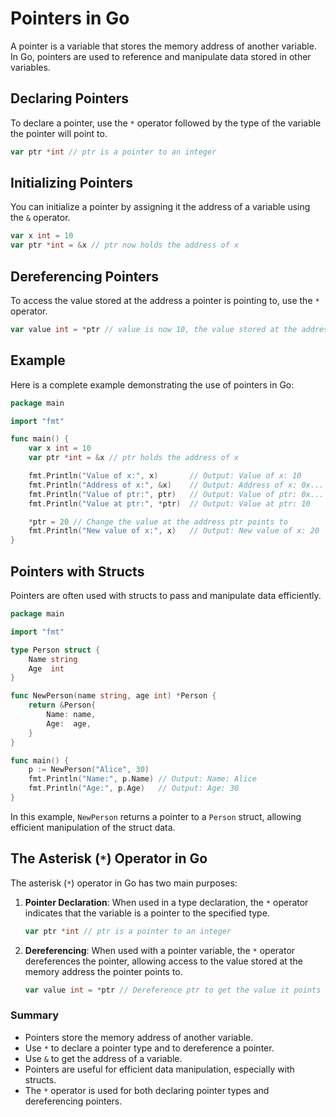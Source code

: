 # Pointers in Go

A pointer is a variable that stores the memory address of another variable. In Go, pointers are used to reference and manipulate data stored in other variables.

## Declaring Pointers

To declare a pointer, use the `*` operator followed by the type of the variable the pointer will point to.

```go
var ptr *int // ptr is a pointer to an integer
```

## Initializing Pointers

You can initialize a pointer by assigning it the address of a variable using the `&` operator.

```go
var x int = 10
var ptr *int = &x // ptr now holds the address of x
```

## Dereferencing Pointers

To access the value stored at the address a pointer is pointing to, use the `*` operator.

```go
var value int = *ptr // value is now 10, the value stored at the address ptr points to
```

## Example

Here is a complete example demonstrating the use of pointers in Go:

```go
package main

import "fmt"

func main() {
    var x int = 10
    var ptr *int = &x // ptr holds the address of x

    fmt.Println("Value of x:", x)       // Output: Value of x: 10
    fmt.Println("Address of x:", &x)    // Output: Address of x: 0x...
    fmt.Println("Value of ptr:", ptr)   // Output: Value of ptr: 0x...
    fmt.Println("Value at ptr:", *ptr)  // Output: Value at ptr: 10

    *ptr = 20 // Change the value at the address ptr points to
    fmt.Println("New value of x:", x)   // Output: New value of x: 20
}
```

## Pointers with Structs

Pointers are often used with structs to pass and manipulate data efficiently.

```go
package main

import "fmt"

type Person struct {
    Name string
    Age  int
}

func NewPerson(name string, age int) *Person {
    return &Person{
        Name: name,
        Age:  age,
    }
}

func main() {
    p := NewPerson("Alice", 30)
    fmt.Println("Name:", p.Name) // Output: Name: Alice
    fmt.Println("Age:", p.Age)   // Output: Age: 30
}
```

In this example, `NewPerson` returns a pointer to a `Person` struct, allowing efficient manipulation of the struct data.

## The Asterisk (`*`) Operator in Go

The asterisk (`*`) operator in Go has two main purposes:

1. **Pointer Declaration**:
   When used in a type declaration, the `*` operator indicates that the variable is a pointer to the specified type.

   ```go
   var ptr *int // ptr is a pointer to an integer
   ```

2. **Dereferencing**:
   When used with a pointer variable, the `*` operator dereferences the pointer, allowing access to the value stored at the memory address the pointer points to.

   ```go
   var value int = *ptr // Dereference ptr to get the value it points to
   ```

### Summary

- Pointers store the memory address of another variable.
- Use `*` to declare a pointer type and to dereference a pointer.
- Use `&` to get the address of a variable.
- Pointers are useful for efficient data manipulation, especially with structs.
- The `*` operator is used for both declaring pointer types and dereferencing pointers.
